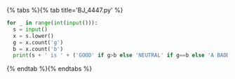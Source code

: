 {% tabs %}{% tab title='BJ_4447.py' %}

```py
for _ in range(int(input())):
  s = input()
  x = s.lower()
  g = x.count('g')
  b = x.count('b')
  print(s + ' is ' + ('GOOD' if g>b else 'NEUTRAL' if g==b else 'A BADDY'))
```

{% endtab %}{% endtabs %}
